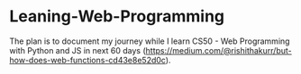 # Leaning-Web-Programming
The plan is to document my journey while I learn CS50 - Web Programming with Python and JS in next 60 days (https://medium.com/@rishithakurr/but-how-does-web-functions-cd43e8e52d0c).
